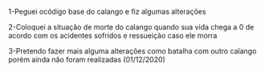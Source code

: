 1-Peguei ocódigo base do calango e fiz algumas alterações

2-Coloquei a situação de morte do calango quando sua vida chega a 0 de acordo com os acidentes
sofridos e ressueição caso ele morra

3-Pretendo fazer mais alguma alterações como batalha com outro calango porém ainda não foram realizadas (01/12/2020)
